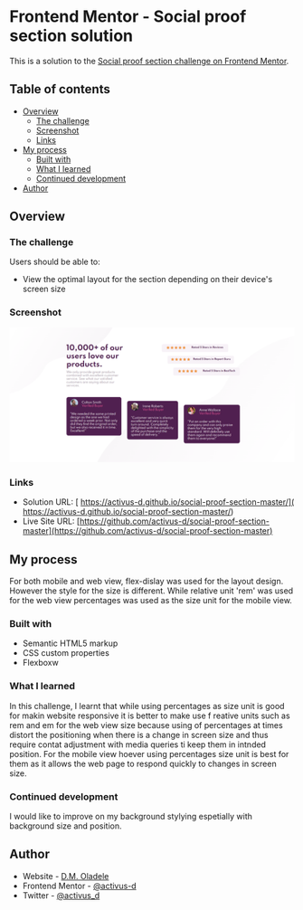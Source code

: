 # Frontend Mentor - Social proof section solution

This is a solution to the [Social proof section challenge on Frontend Mentor](https://www.frontendmentor.io/challenges/social-proof-section-6e0qTv_bA).
## Table of contents

- [Overview](#overview)
  - [The challenge](#the-challenge)
  - [Screenshot](#screenshot)
  - [Links](#links)
- [My process](#my-process)
  - [Built with](#built-with)
  - [What I learned](#what-i-learned)
  - [Continued development](#continued-development)
- [Author](#author)



## Overview

### The challenge

Users should be able to:

- View the optimal layout for the section depending on their device's screen size

### Screenshot

![](images/Screenshot%20(86).png)


### Links

- Solution URL: [ https://activus-d.github.io/social-proof-section-master/]( https://activus-d.github.io/social-proof-section-master/)
- Live Site URL: [https://github.com/activus-d/social-proof-section-master](https://github.com/activus-d/social-proof-section-master)

## My process
For both mobile and web view, flex-dislay was used for the layout design. However the style for the size is different. While relative unit 'rem' was used for the web view percentages was used as the size unit for the mobile view.

### Built with

- Semantic HTML5 markup
- CSS custom properties
- Flexboxw


### What I learned
In this challenge, I learnt that while using percentages as size unit is good for makin website responsive it is better to make use f reative units such as rem and em for the web view size because using of percentages at times distort the positioning when there is a change in screen size and thus require contat adjustment with media queries ti keep them in intnded position. For the mobile view hoever using percentages size unit is best for them as it allows the web page to respond quickly to changes in screen size.

### Continued development

I would like to improve on my background stylying espetially with background size and position.


## Author

- Website - [D.M. Oladele](https://activuscode.hashnode.dev/)
- Frontend Mentor - [@activus-d](https://www.frontendmentor.io/profile/activus-d)
- Twitter - [@activus_d](https://twitter.com/activus_d)



